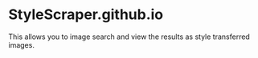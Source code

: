 # StyleScraper.github.io
This allows you to image search and view the results as style transferred images.

